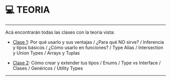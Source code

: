 # :computer: TEORIA

---


Acá encontrarán todas las clases con la teoria vista:

- [Clase 1](https://github.com/eugenia1984/aprende-TypeScript-curso-intensivo/tree/main/teoria/clase01.md):  Por qué usarlo y sus ventajas / ¿Para qué NO sirve? / Inferencia y tipos básicos / ¿Cómo usarlo en funciones? / Type Alias / Intersection y Union Types / Arrays y Tuplas

- [Clase 2](https://github.com/eugenia1984/aprende-TypeScript-curso-intensivo/tree/main/teoria/clase02.md):  Cómo crear y extender tus tipos / Enums / Type vs Interface / Clases / Genéricos / Utility Types

---
